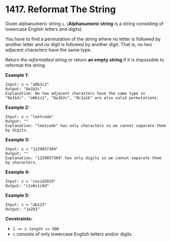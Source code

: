 # 1417. Reformat The String

Given alphanumeric string `s`. (**Alphanumeric string** is a string consisting of lowercase English letters and digits).

You have to find a permutation of the string where no letter is followed by another letter and no digit is followed by another digit. That is, no two adjacent characters have the same type.

Return *the reformatted string* or return **an empty string** if it is impossible to reformat the string.

**Example 1:**

```()
Input: s = "a0b1c2"
Output: "0a1b2c"
Explanation: No two adjacent characters have the same type in "0a1b2c". "a0b1c2", "0a1b2c", "0c2a1b" are also valid permutations.
```

**Example 2:**

```()
Input: s = "leetcode"
Output: ""
Explanation: "leetcode" has only characters so we cannot separate them by digits.
```

**Example 3:**

```()
Input: s = "1229857369"
Output: ""
Explanation: "1229857369" has only digits so we cannot separate them by characters.
```

**Example 4:**

```()
Input: s = "covid2019"
Output: "c2o0v1i9d"
```

**Example 5:**

```()
Input: s = "ab123"
Output: "1a2b3"
```

**Constraints:**

- `1 <= s.length <= 500`
- `s` consists of only lowercase English letters and/or digits.
